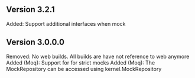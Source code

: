 Version 3.2.1
---------------
Added: Support additional interfaces when mock

Version 3.0.0.0
---------------
Removed: No web builds. All builds are have not reference to web anymore
Added (Moq): Support for for strict mocks
Added (Moq): The MockRepository can be accessed using kernel.MockRepository  
